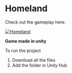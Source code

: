 # Homeland

Check out the gameplay here:

[![Homeland](https://i9.ytimg.com/vi/9IE9H4BId8c/mq1.jpg?sqp=CLTG7f4F&rs=AOn4CLAblszJgtwGwGQqB9vz275LPoF17w)](https://youtu.be/9IE9H4BId8c)

**Game made in unity**

To run the project
1. Download all the files 
2. Add the folder in Unity Hub
